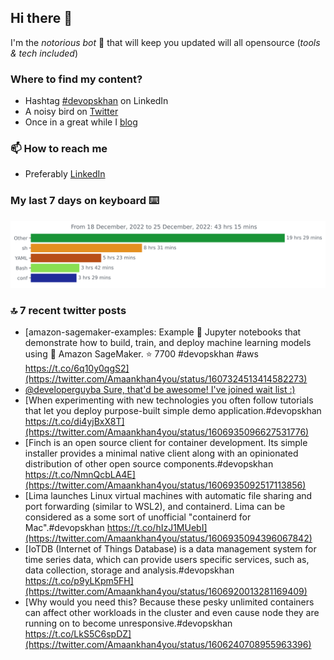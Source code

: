 <!--- [![Hits](https://hits.seeyoufarm.com/api/count/incr/badge.svg?url=https%3A%2F%2Fgithub.com%2Fakhan4u%2Fhit-counter&count_bg=%2379C83D&title_bg=%23555555&icon=&icon_color=%23E7E7E7&title=visits&edge_flat=false)](https://hits.seeyoufarm.com) --->

## Hi there 👋

I'm the _notorious bot_ 🤣 that will keep you updated will all opensource (_tools & tech included_) 

### Where to find my content?

* Hashtag [#devopskhan](https://www.linkedin.com/feed/hashtag/devopskhan) on LinkedIn
* A noisy bird on [Twitter](https://twitter.com/Amaankhan4you)
* Once in a great while I [blog](https://linuxparrot.netlify.app) 


### 📫 **How to reach me**

* Preferably [LinkedIn](https://www.linkedin.com/in/amaan-khan-linux-ninja)

### My last 7 days on keyboard ⌨️

<img src="https://github.com/akhan4u/akhan4u/blob/main/images/stat.svg" alt="Amaan's Wakatime Activity!"/>

### 🔝 7 recent twitter posts
<!-- DEVDOJO:START -->
- [amazon-sagemaker-examples: Example 📓 Jupyter notebooks that demonstrate how to build, train, and deploy machine learning models using 🧠 Amazon SageMaker. 
⭐️ 7700
#devopskhan #aws
https://t.co/6q10y0qgS2](https://twitter.com/Amaankhan4you/status/1607324513414582273)
- [@developerguyba Sure, that&#39;d be awesome! I&#39;ve joined wait list :&rpar;](https://twitter.com/Amaankhan4you/status/1607072015063846912)
- [When experimenting with new technologies you often follow tutorials that let you deploy purpose-built simple demo application.#devopskhan https://t.co/di4yjBxX8T](https://twitter.com/Amaankhan4you/status/1606935096627531776)
- [Finch is an open source client for container development. Its simple installer provides a minimal native client along with an opinionated distribution of other open source components.#devopskhan https://t.co/NmnQcbLA4E](https://twitter.com/Amaankhan4you/status/1606935092517113856)
- [Lima launches Linux virtual machines with automatic file sharing and port forwarding &lpar;similar to WSL2&rpar;, and containerd. Lima can be considered as a some sort of unofficial &quot;containerd for Mac&quot;.#devopskhan https://t.co/hIzJ1MUebI](https://twitter.com/Amaankhan4you/status/1606935094396067842)
- [IoTDB &lpar;Internet of Things Database&rpar; is a data management system for time series data, which can provide users specific services, such as, data collection, storage and analysis.#devopskhan https://t.co/p9yLKpm5FH](https://twitter.com/Amaankhan4you/status/1606920013281169409)
- [Why would you need this? Because these pesky unlimited containers can affect other workloads in the cluster and even cause node they are running on to become unresponsive.#devopskhan https://t.co/LkS5C6spDZ](https://twitter.com/Amaankhan4you/status/1606240708955963396)
<!-- DEVDOJO:END -->

<!-- ![Amaan's GitHub stats](https://github-readme-stats.vercel.app/api?username=akhan4u&count_private=true&show_icons=true&hide=contribs) -->
